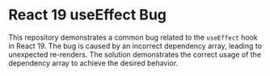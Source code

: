# React 19 useEffect Bug

This repository demonstrates a common bug related to the `useEffect` hook in React 19. The bug is caused by an incorrect dependency array, leading to unexpected re-renders. The solution demonstrates the correct usage of the dependency array to achieve the desired behavior.